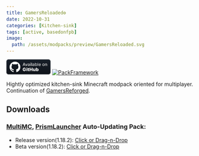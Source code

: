 ```yaml
---
title: GamersReloaded⚙️
date: 2022-10-31
categories: [Kitchen-sink]
tags: [active, basedonfpb]
image:
  path: /assets/modpacks/preview/GamersReloaded.svg
---
```

<a href="https://github.com/GamersModpacks/GamersReloaded"><img alt="SourceCode" height="40" src="/assets/badges/github_vector.svg"></a>
<a href="https://den4enko.github.io/posts/PackFramework/"><img alt="PackFramework" height="40" src="https://den4enko.github.io/PackFramework/badge.svg"></a>

Hightly optimized kitchen-sink Minecraft modpack oriented for multiplayer. Continuation of [GamersReforged](/posts/GamersReforged/).

## Downloads
### [MultiMC](https://multimc.org/), [PrismLauncher](https://prismlauncher.org/) Auto-Updating Pack:
- Release version(1.18.2): [Click or Drag-n-Drop](/GamersReloaded/mmc/GamersReloaded.zip)
- Beta version(1.18.2): [Click or Drag-n-Drop](/GamersReloaded/mmc/GamersReloaded-Beta.zip)
